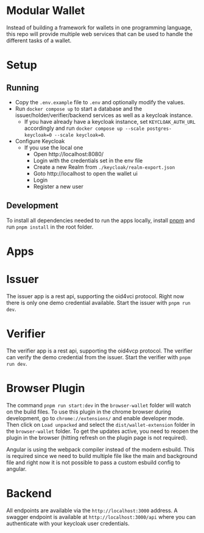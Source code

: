 # Modular Wallet

Instead of building a framework for wallets in one programming language, this repo will provide multiple web services that can be used to handle the different tasks of a wallet.


# Setup

## Running

- Copy the `.env.example` file to `.env` and optionally modify the values.
- Run `docker compose up` to start a database and the issuer/holder/verifier/backend services as well as a keycloak instance.
  - If you have already have a keycloak instance, set `KEYCLOAK_AUTH_URL` accordingly and run 
  `docker compose up --scale postgres-keycloak=0 --scale keycloak=0`.
- Configure Keycloak
    - If you use the local one
      - Open http://localhost:8080/ 
      - Login with the credentials set in the env file
      - Create a new Realm from `./keycloak/realm-export.json`
      - Goto http://localhost to open the wallet ui
      - Login
      - Register a new user

## Development

To install all dependencies needed to run the apps locally, install [pnpm](https://pnpm.io/) and run `pnpm install` in the root folder.

# Apps

# Issuer
The issuer app is a rest api, supporting the oid4vci protocol. Right now there is only one demo credential available. Start the issuer with `pnpm run dev`.

# Verifier
The verifier app is a rest api, supporting the oid4vcp protocol. The verifier can verify the demo credential from the issuer. Start the verifier with `pnpm run dev`.

# Browser Plugin
The command `pnpm run start:dev` in the `browser-wallet` folder will watch on the build files. To use this plugin in the chrome browser during development, go to `chrome://extensions/` and enable developer mode. Then click on `Load unpacked` and select the `dist/wallet-extension` folder in the `browser-wallet` folder. To get the updates active, you need to reopen the plugin in the browser (hitting refresh on the plugin page is not required).

Angular is using the webpack compiler instead of the modern esbuild. This is required since we need to build multiple file like the main and background file and right now it is not possible to pass a custom esbuild config to angular.

# Backend
All endpoints are available via the `http://localhost:3000` address. A swagger endpoint is available at `http://localhost:3000/api` where you can authenticate with your keycloak user credentials.
